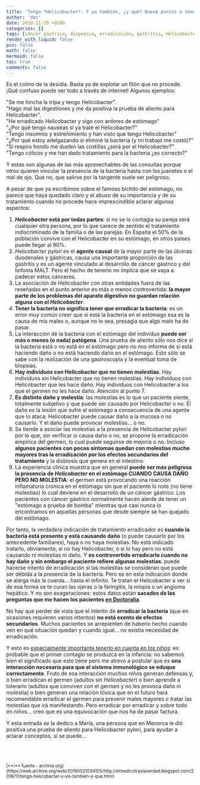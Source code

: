 ```yaml
---
title: 'Tengo *Helicobacter*. Y yo también, ¿y qué? Nueve puntos a tener en cuenta'
author: 'doc'
date: 2018-11-29 +0100
categories: []
tags: [cáncer gástrico, dispepsia, erradicación, gastritis, Helicobacter, úlcera duodenal]
render_with_liquid: false
pin: false
math: false
mermaid: false
toc: true
comments: false
---
```

Es el colmo de la desidia. Basta ya de explotar un filón que no procede. ¡Qué confuso puede ser todo a través de internet! Algunos ejemplos:  

"Se me hincha la tripa y tengo Helicobacter".  
"Hago mal las digestiones y me da positiva la prueba de aliento para Helicobacter".  
"He erradicado Helicobacter y sigo con ardores de estómago"  
"¿Por qué tengo nauseas si ya traté el Helicobacter?"  
"Tengo insomnio y estreñimiento y han visto que tengo Helicobacter"  
"¿Por qué estoy adelgazando si eliminé la bacteria (y mi trabajo me costó)?"  
"Si respiro hondo me duelen las costillas ¿será por el Helicobacter?"  
"Tengo cólicos y me han dado tratamiento para la bacteria ¿es correcto?"  

Y estas son algunas de las más aprovechables de las consultas porque otros quieren vincular la presencia de la bacteria hasta con los juanetes o el mal de ojo. Que no, que salirse por la tangente suele ser peligroso.  

A pesar de que ya escribimos sobre el famoso bichito del estómago, no parece que haya quedado claro y el abuso de su importancia y de su tratamiento cuando no procede hace imprescindible aclarar algunos aspectos:  

1. ***Helicobacter* está por todas partes**: si no se lo contagia su pareja será cualquier otra persona, por lo que carece de sentido el tratamiento indiscriminado de la familia o de las parejas. En España el 50% de la población convive con el Helicobacter en su estómago, en otros países puede llegar al 90%.
2. *Helicobacter pylori* es el **agente causal** de la mayor parte de las úlceras duodenales y gástricas, causa una importante proporción de las gastritis y es un agente vinculado al desarrollo de cáncer gástrico y del linfoma MALT. Pero el hecho de  tenerlo no implica que se vaya a padecer estos cánceres.
3. La asociación de Helicobacter con otras entidades fuera de las reseñadas en el punto anterior es más o menos controvertida: **la mayor parte de los problemas del aparato digestivo no guardan relación alguna con el *Helicobacter***.
4. **Tener la bacteria no significa tener que erradicar la bacteria**: es un error muy común creer que si está la bacteria en el estómago esa es la causa de mis males o, aunque no lo sea, presagia que algo malo ha de pasar.
5. La interacción de la bacteria con el estómago del individuo **puede ser más o menos (o nada) patógena**. Una prueba de aliento sólo nos dice si la bacteria está o no está en el estómago pero no nos informa de si está haciendo daño o no está haciendo daño en el estómago. Esto sólo se sabe con la realización de una gastroscopia y la eventual toma de biopsias.
6. **Hay individuos con Helicobacter que no tienen molestias**. Hay individuos sin Helicobacter que no tienen molestias. Hay individuos con Helicobacter que les hace daño. Hay individuos con Helicobacter a los que el germen no les hace daño. Atención al punto 7.
7. **Es distinto daño y molestia**: las molestias es lo que un paciente siente, totalmente subjetivo y que puede ser causado por Helicobacter o no. El daño es la lesión que sufre el estómago a consecuencia de una agente que lo ataca: Helicobacter puede causar daño a la mucosa o no causarlo. Y el daño puede provocar molestias... o no.
8. Se tiende a asociar las molestias a la presencia de Helicobacter pylori por lo que, sin verificar si causa daño o no, se propone la erradicación empírica del germen, lo cual puede seguirse de mejoría o no. Incluso **algunos pacientes con pocos síntomas quedan con molestias mucho mayores tras la erradicación por los efectos secundarios del tratamiento** y la disbiosis que genera en el intestino.
9. La experiencia clínica muestra que en general **puede ser más peligrosa la presencia de *Helicobacter* en el estómago CUANDO CAUSA DAÑO PERO NO MOLESTIA**:  el germen está provocando una reacción inflamatoria crónica en el estómago sin que el paciente lo note (no tiene molestias) lo cual deviene en el desarrollo de un cáncer gástrico. Los pacientes con cáncer gástrico normalmente hacen alarde de tener un "estómago a prueba de bomba" mientras que casi nunca lo encontramos en aquellas personas que desde siempre se han quejado del estómago.  

Por tanto, la verdadera indicación de tratamiento erradicador es **cuando la bacteria está presente y está causando daño** (o puede causarlo por los antecedente familiares), haya o no haya molestias. No está indicado tratarlo, obviamente, si no hay Helicobacter, o si lo hay pero no está causando ni molestias ni daño. Y **es controvertido erradicarlo cuando no hay daño y sin embargo el paciente refiere algunas molestias**: puede hacerse intento de erradicación si las molestias se consideran que puede ser debida a la presencia de la bacteria. Pero es en esta indicación donde se alarga más la cuerda... hasta el infinito. Te tratan el Helicobacter a ver si de esa forma se te curan las ojeras o la faringitis, la miopía o un angioma hepático. Y no son exageraciones: estos datos están **sacados de las preguntas que me hacen los pacientes [en Doctoralia](https://www.doctoralia.es/luis-miguel-benito-de-benito/digestologo/madrid)**.  

No hay que perder de vista que el intento de **erradicar la bacteria** (que en ocasiones requieren varios intentos) **no está exento de efectos secundarios**. Muchos pacientes se arrepienten de haberlo hecho cuando ven en qué situación quedan y cuando igual... no existía necesidad de erradicación.  

Y esto es [especialmente importante tenerlo en cuenta en los niños](https://yewtu.be/watch?v=JbjXoE7vaOs): es probable que el primer contagio se produzca en la infancia: no sabemos bien el significado que esto tiene pero me atrevo a postular que es **una interacción necesaria para que el sistema inmunológico se eduque correctamente**. Fruto de esa interacción muchos niños generan defensas y, o bien erradican el germen (adultos sin *Helicobacter*) o bien aprende a tolerarlo (adultos que conviven con el germen y no les provoca daño ni molestia) o bien generan una relación tóxica que en el futuro hará recomendable erradicar el germen para prevenir males mayores o tratar las molestias que irá manifestando. Pero erradicar por erradicar y sobre todo en niños... creo que es una equivocación que nos ha de pasar factura.  

Y esta entrada se la dedico a María, una persona que en Menorca le dió positiva una prueba de aliento para Helicobacter pylori, para ayudar a aclarar conceptos, si se puede...  

<br>
<br>
<br>
<small>[**!** fuente - archive.org](https://web.archive.org/web/20190521034105/http://elmedicotraslaverdad.blogspot.com/2018/11/tengo-helicobacter-y-yo-tambien-y-que.html)</small>  
